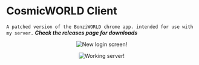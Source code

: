 # CosmicWORLD Client
``A patched version of the BonziWORLD chrome app. intended for use with my server.``
***Check the releases page for downloads***
<p align="center">
  <img src="https://i.ibb.co/LxLxBbT/Readme-Image-2.png" title="New login screen!">
</p>
<p align="center">
  <img src="https://i.ibb.co/S7CxrZ4/Readme-Image-1.png" title="Working server!">
</p>


